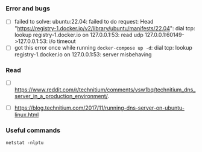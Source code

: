 ### Error and bugs
* [ ] failed to solve: ubuntu:22.04: failed to do request: Head "https://registry-1.docker.io/v2/library/ubuntu/manifests/22.04": dial tcp: lookup registry-1.docker.io on 127.0.0.1:53: read udp 127.0.0.1:60149->127.0.0.1:53: i/o timeout
* [ ] got this error once while running `docker-compose up -d`: dial tcp: lookup registry-1.docker.io on 127.0.0.1:53: server misbehaving

### Read
* [ ] https://www.reddit.com/r/technitium/comments/vsw1bq/technitium_dns_server_in_a_production_environment/.
* [ ] https://blog.technitium.com/2017/11/running-dns-server-on-ubuntu-linux.html


### Useful commands

```cli
netstat -nlptu
```
